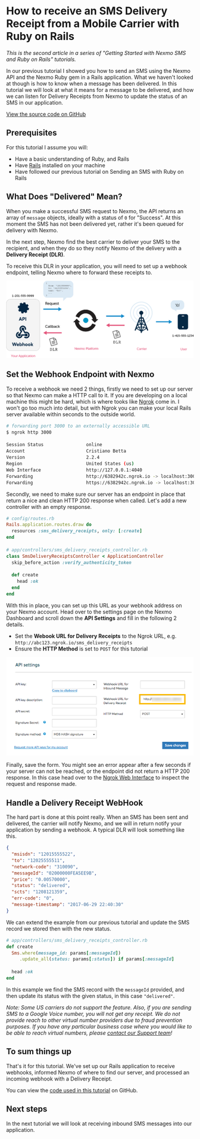 # How to receive an SMS Delivery Receipt from a Mobile Carrier with Ruby on Rails

_This is the second article in a series of "Getting Started with Nexmo SMS and Ruby on Rails" tutorials._

In our previous tutorial I showed you how to send an SMS using the Nexmo API and the Nexmo Ruby gem in a Rails application. What we haven't looked at though is how to know when a message has been delivered. In this tutorial we will look at what it means for a message to be delivered, and how we can listen for Delivery Receipts from Nexmo to update the status of an SMS in our application.

[View the source code on GitHub](https://github.com/workbetta/nexmo-rails-quickstart/blob/master/app/controllers/sms_delivery_receipts_controller.rb)

## Prerequisites

For this tutorial I assume you will:

- Have a basic understanding of Ruby, and Rails
- Have [Rails](http://rubyonrails.org/) installed on your machine
- Have followed our previous tutorial on Sending an SMS with Ruby on Rails

## What Does "Delivered" Mean?

When you make a successful SMS request to Nexmo, the API returns an array of `message` objects, ideally with a status of `0` for "Success". At this moment the SMS has not been delivered yet, rather it's been queued for delivery with Nexmo.

In the next step, Nexmo find the best carrier to deliver your SMS to the recipient, and when they do so they notify Nexmo of the delivery with a **Delivery Receipt (DLR)**.

To receive this DLR in your application, you will need to set up a webhook endpoint, telling Nexmo where to forward these receipts to.

![DLR flow](sms-delivery-receipts/diagram-dlr.png)

## Set the Webhook Endpoint with Nexmo

To receive a webhook we need 2 things, firstly we need to set up our server so that Nexmo can make a HTTP call to it. If you are developing on a local machine this might be hard, which is where tooks like [Ngrok](http://ngrok.io) come in. I won't go too much into detail, but with Ngrok you can make your local Rails server available within seconds to the outside world.

```sh
# forwarding port 3000 to an externally accessible URL
$ ngrok http 3000

Session Status                online
Account                       Cristiano Betta
Version                       2.2.4
Region                        United States (us)
Web Interface                 http://127.0.0.1:4040
Forwarding                    http://6382942c.ngrok.io -> localhost:3000
Forwarding                    https://6382942c.ngrok.io -> localhost:3000
```

Secondly, we need to make sure our server has an endpoint in place that return a nice and clean HTTP 200 response when called. Let's add a new controller with an empty response.

```ruby
# config/routes.rb
Rails.application.routes.draw do
  resources :sms_delivery_receipts, only: [:create]
end

# app/controllers/sms_delivery_receipts_controller.rb
class SmsDeliveryReceiptsController < ApplicationController
  skip_before_action :verify_authenticity_token

  def create
    head :ok
  end
end
```

With this in place, you can set up this URL as your webhook address on your Nexmo account. Head over to the settings page on the Nexmo Dashboard and scroll down the **API Settings** and fill in the following 2 details.

- Set the **Webook URL for Delivery Receipts** to the Ngrok URL, e.g. `http://abc123.ngrok.io/sms_delivery_receipts`
- Ensure the **HTTP Method** is set to `POST` for this tutorial

![Webhook Endpoint Configuration](sms-delivery-receipts/endpoint.png)

Finally, save the form. You might see an error appear after a few seconds if your server can not be reached, or the endpoint did not return a HTTP 200 response. In this case head over to the [Ngrok Web Interface](http://127.0.0.1:4040) to inspect the request and response made.

## Handle a Delivery Receipt WebHook

The hard part is done at this point really. When an SMS has been sent and delivered, the carrier will notify Nexmo, and we will in return notify your application by sending a webhook. A typical DLR will look something like this.

```json
{
  "msisdn": "12015555522",
  "to": "12025555511",
  "network-code": "310090",
  "messageId": "02000000FEA5EE9B",
  "price": "0.00570000",
  "status": "delivered",
  "scts": "1208121359",
  "err-code": "0",
  "message-timestamp": "2017-06-29 22:40:30"
}
```

We can extend the example from our previous tutorial and update the SMS record we stored then with the new status.

```ruby
# app/controllers/sms_delivery_receipts_controller.rb
def create
  Sms.where(message_id: params[:messageId])
     .update_all(status: params[:status]) if params[:messageId]

  head :ok
end
```

In this example we find the SMS record with the `messageId` provided, and then update its status with the given status, in this case `"delivered"`.

_Note: Some US carriers do not support the feature. Also, if you are sending SMS to a Google Voice number, you will not get any receipt. We do not provide reach to other virtual number providers due to fraud prevention purposes. If you have any particular business case where you would like to be able to reach virtual numbers, please [contact our Support team](https://www.nexmo.com/contact-sales)!_

## To sum things up

That's it for this tutorial. We've set up our Rails application to receive webhooks, informed Nexmo of where to find our server, and processed an incoming webhook with a Delivery Receipt.

You can view the [code used in this tutorial](https://github.com/workbetta/nexmo-rails-quickstart/blob/master/app/controllers/sms_delivery_receipts_controller.rb) on GitHub.

## Next steps

In the next tutorial we will look at receiving inbound SMS messages into our application.
